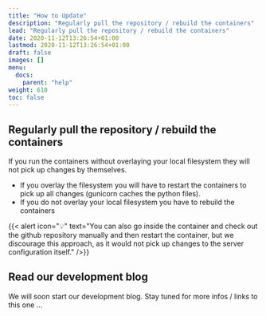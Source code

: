```yaml
---
title: "How to Update"
description: "Regularly pull the repository / rebuild the containers"
lead: "Regularly pull the repository / rebuild the containers"
date: 2020-11-12T13:26:54+01:00
lastmod: 2020-11-12T13:26:54+01:00
draft: false
images: []
menu:
  docs:
    parent: "help"
weight: 610
toc: false
---
```



## Regularly pull the repository / rebuild the containers

If you run the containers without overlaying your local filesystem they will not pick up changes by themselves.

- If you overlay the filesystem you will have to restart the containers to pick up all changes (gunicorn caches the python files).
- If you do not overlay your local filesystem you have to rebuild the containers

{{< alert icon="💡" text="You can also go inside the container and check out the github repository manually and then restart the container, but we discourage this approach, as it would not pick up changes to the server configuration itself." />}}


## Read our development blog

We will soon start our development blog. Stay tuned for more infos / links to this one ...